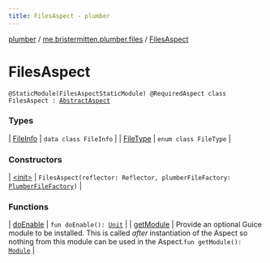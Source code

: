 ```yaml
---
title: FilesAspect - plumber
---
```


[plumber](../../index.html) / [me.bristermitten.plumber.files](../index.html) / [FilesAspect](./index.html)

# FilesAspect

`@StaticModule(FilesAspectStaticModule) @RequiredAspect class FilesAspect : `[`AbstractAspect`](../../me.bristermitten.plumber.aspect/-abstract-aspect/index.html)

### Types

| [FileInfo](-file-info/index.html) | `data class FileInfo` |
| [FileType](-file-type/index.html) | `enum class FileType` |

### Constructors

| [&lt;init&gt;](-init-.html) | `FilesAspect(reflector: Reflector, plumberFileFactory: `[`PlumberFileFactory`](../-plumber-file-factory/index.html)`)` |

### Functions

| [doEnable](do-enable.html) | `fun doEnable(): `[`Unit`](https://kotlinlang.org/api/latest/jvm/stdlib/kotlin/-unit/index.html) |
| [getModule](get-module.html) | Provide an optional Guice module to be installed. This is called *after* instantiation of the Aspect so nothing from this module can be used in the Aspect.`fun getModule(): `[`Module`](https://google.github.io/guice/api-docs/latest/javadoc/com/google/inject/Module.html) |

